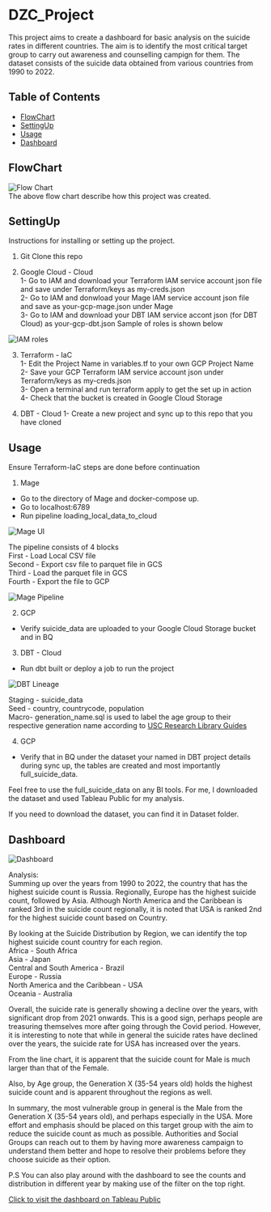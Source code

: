 # DZC_Project

This project aims to create a dashboard for basic analysis on the suicide rates in different countries. 
The aim is to identify the most critical target group to carry out awareness and counselling campign for them.
The dataset consists of the suicide data obtained from various countries from 1990 to 2022. 


## Table of Contents
- [FlowChart](#flowchart)
- [SettingUp](#settingup)
- [Usage](#usage)
- [Dashboard](#dashboard)

## FlowChart
![Flow Chart](/Images/data-flow-chart.JPG)  
The above flow chart describe how this project was created.

## SettingUp
Instructions for installing or setting up the project. 

1) Git Clone this repo

2) Google Cloud - Cloud  
1- Go to IAM and download your Terraform IAM service account json file and save under Terraform/keys as my-creds.json  
2- Go to IAM and donwload your Mage IAM service account json file and save as your-gcp-mage.json under Mage  
3- Go to IAM and download your DBT IAM service accont json (for DBT Cloud) as your-gcp-dbt.json
Sample of roles is shown below  

![IAM roles](/Images/roles-gcp.JPG)


3) Terraform - IaC  
1- Edit the Project Name in variables.tf to your own GCP Project Name  
2- Save your GCP Terraform IAM service account json under Terraform/keys as my-creds.json  
3- Open a terminal and run terraform apply to get the set up in action  
4- Check that the bucket is created in Google Cloud Storage  



4) DBT - Cloud
1- Create a new project and sync up to this repo that you have cloned 



## Usage

Ensure Terraform-IaC steps are done before continuation  

1) Mage
- Go to the directory of Mage and docker-compose up.
- Go to localhost:6789
- Run pipeline loading_local_data_to_cloud  


![Mage UI](/Images/mage-pipeline-ui.jpg)

The pipeline consists of 4 blocks  
First - Load Local CSV file  
Second - Export csv file to parquet file in GCS  
Third - Load the parquet file in GCS  
Fourth - Export the file to GCP  

![Mage Pipeline](/Images/mage-pipeline.jpg)

2) GCP
- Verify suicide_data are uploaded to your Google Cloud Storage bucket and in BQ

3) DBT - Cloud
- Run dbt built or deploy a job to run the project  

![DBT Lineage](/Images/dbt-lineage2.jpg)

Staging - suicide_data  
Seed - country, countrycode, population  
Macro- generation_name.sql is used to label the age group to their respective generation name according to [USC Research Library Guides](https://libguides.usc.edu/busdem/age#:~:text=The%20Baby%20Boomer%20Generation%20%E2%80%93%20born,Z%20%E2%80%93%20born%201995%2D2012)

4) GCP
- Verify that in BQ under the dataset your named in DBT project details during sync up, the tables are created and most importantly full_suicide_data.

Feel free to use the full_suicide_data on any BI tools. For me, I downloaded the dataset and used Tableau Public for my analysis.

If you need to download the dataset, you can find it in Dataset folder.

## Dashboard  

![Dashboard](/Images/full-dashboard.JPG)

Analysis:  
Summing up over the years from 1990 to 2022, the country that has the highest suicide count is Russia. 
Regionally, Europe has the highest suicide count, followed by Asia. Although North America and the Caribbean is ranked 3rd in the suicide count regionally, it is noted that USA is ranked 2nd for the highest suicide count based on Country. 

By looking at the Suicide Distribution by Region, we can identify the top highest suicide count country for each region.   
Africa - South Africa  
Asia - Japan  
Central and South America - Brazil  
Europe - Russia  
North America and the Caribbean - USA  
Oceania - Australia  

Overall, the suicide rate is generally showing a decline over the years, with significant drop from 2021 onwards. This is a good sign, perhaps people are treasuring themselves more after going through the Covid period. However, it is interesting to note that while in general the suicide rates have declined over the years, the suicide rate for USA has increased over the years.

From the line chart, it is apparent that the suicide count for Male is much larger than that of the Female. 

Also, by Age group, the Generation X (35-54 years old) holds the highest suicide count and is apparent throughout the regions as well.

In summary, the most vulnerable group in general is the Male from the Generation X (35-54 years old), and perhaps especially in the USA. More effort and emphasis should be placed on this target group with the aim to reduce the suicide count as much as possible. Authorities and Social Groups can reach out to them by having more awareness campaign to understand them better and hope to resolve their problems before they choose suicide as their option.


P.S You can also play around with the dashboard to see the counts and distribution in different year by making use of the filter on the top right.

[Click to visit the dashboard on Tableau Public](https://public.tableau.com/app/profile/eugene6791/viz/SuicideCount/Dashboard1?publish=yes)